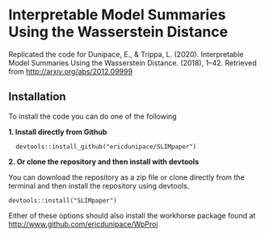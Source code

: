 # Interpretable Model Summaries Using the Wasserstein Distance
Replicated the code for Dunipace, E., & Trippa, L. (2020). Interpretable Model Summaries Using the Wasserstein Distance. (2018), 1–42. Retrieved from http://arxiv.org/abs/2012.09999

## Installation
To install the code you can do one of the following

**1. Install directly from Github**
```
  devtools::install_github("ericdunipace/SLIMpaper")
```
**2. Or clone the repository and then install with devtools**

You can download the repository as a zip file or clone directly from the terminal and then install the repository using devtools.
```
devtools::install("SLIMpaper")
```

Either of these options should also install the workhorse package found at http://www.github.com/ericdunipace/WpProj
